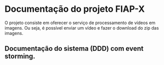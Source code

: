 # Documentação do projeto FIAP-X

O projeto consiste em oferecer o serviço de processamento de vídeos em imagens. 
Ou seja, é possível enviar um vídeo e fazer o download do zip das imagens.

## Documentação do sistema (DDD) com event storming.
